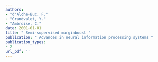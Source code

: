 ```yaml
---
authors: 
- "d'Alche-Buc, F."
- "Grandvalet, Y."
- "Ambroise, C."
date: 2001-01-01
title: " Semi-supervised marginboost "
publication: " Advances in neural information processing systems "
publication_types:
- 2
url_pdf: ''
---
```

